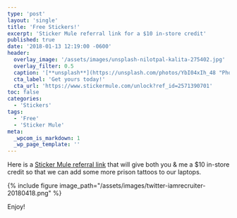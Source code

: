 ```yaml
---
type: 'post'
layout: 'single'
title: 'Free Stickers!'
excerpt: 'Sticker Mule referral link for a $10 in-store credit'
published: true
date: '2018-01-13 12:19:00 -0600'
header:
  overlay_image: '/assets/images/unsplash-nilotpal-kalita-275402.jpg'
  overlay_filter: 0.5
  caption: '[**unsplash**](https://unsplash.com/photos/YbI04xIh_48 "Photo by Nilotpal Kalita on Unsplash")'
  cta_label: 'Get yours today!'
  cta_url: 'https://www.stickermule.com/unlock?ref_id=2571390701'
toc: false
categories:
  - 'Stickers'
tags:
  - 'Free'
  - 'Sticker Mule'
meta:
  _wpcom_is_markdown: 1
  _wp_page_template: ''
---
```

Here is a [Sticker Mule referral link][sticker_mule] that will give both you & me a $10 in-store credit so that we can add some more prison tattoos to our laptops.

{% include figure image_path="/assets/images/twitter-iamrecruiter-20180418.png" %}

Enjoy!

[sticker_mule]: https://www.stickermule.com/unlock?ref_id=2571390701
